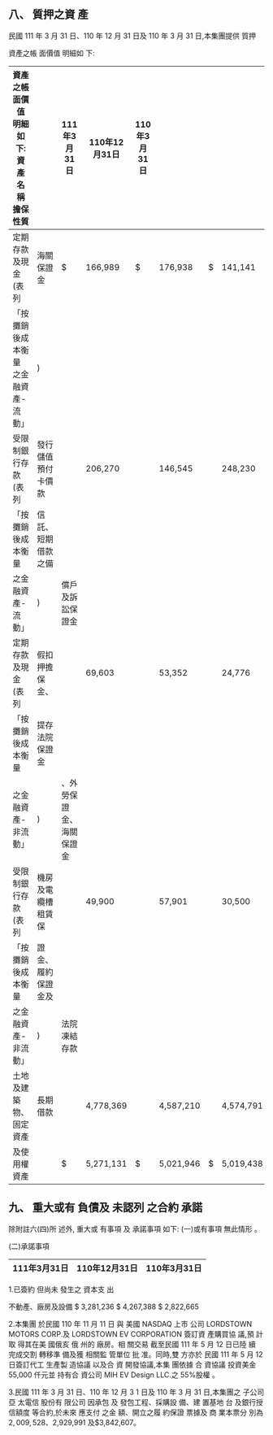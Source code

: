 
## 八、 質押之資 產

民國 111 年 3 月 31 日、110 年 12 月 31 日及 110 年 3 月 31 日,本集團提供 質押

資產之帳 面價值 明細如 下:

| 資產之帳 面價值 明細如 下: 資 產 名 稱 擔保性質   |                    | 111年3月31日              | 110年12月31日   | 110年3月31日   |           |    |           |
|----------------------------------------------------|--------------------|---------------------------|-----------------|----------------|-----------|----|-----------|
| 定期存款及現金(表列                                | 海關保證金         | $                         | 166,989         | $              | 176,938   | $  | 141,141   |
| 「按攤銷後成本衡量  之金融資產-流動」              | )                  |                           |                 |                |           |    |           |
| 受限制銀行存款(表列                                | 發行儲值預付卡價款 |                           | 206,270         |                | 146,545   |    | 248,230   |
| 「按攤銷後成本衡量                                 | 信託、短期借款之備 |                           |                 |                |           |    |           |
| 之金融資產-流動」                                  | )                  | 償戶及訴訟保證金          |                 |                |           |    |           |
| 定期存款及現金(表列                                | 假扣押擔保金、     |                           | 69,603          |                | 53,352    |    | 24,776    |
| 「按攤銷後成本衡量                                 | 提存法院保證金     |                           |                 |                |           |    |           |
| 之金融資產-非流動」                                | )                  | 、外勞保證金、 海關保證金 |                 |                |           |    |           |
| 受限制銀行存款(表列                                | 機房及電纜槽租賃保 |                           | 49,900          |                | 57,901    |    | 30,500    |
| 「按攤銷後成本衡量                                 | 證金、履約保證金及 |                           |                 |                |           |    |           |
| 之金融資產-非流動」                                | )                  | 法院凍結存款              |                 |                |           |    |           |
| 土地及建築物、固定資產                             | 長期借款           |                           | 4,778,369       |                | 4,587,210 |    | 4,574,791 |
| 及使用權資產                                       |                    | $                         | 5,271,131       | $              | 5,021,946 | $  | 5,019,438 |

## 九、 重大或有 負債及 未認列 之合約 承諾

除附註六(四)所 述外, 重大或 有事項 及 承諾事項 如下: (一)或有事項 無此情形 。

(二)承諾事項

| 111年3月31日   | 110年12月31日   | 110年3月31日   |
|----------------|-----------------|----------------|

1.已簽約 但尚未 發生之 資本支 出

不動產、廠房及設備 $ 3,281,236 $ 4,267,388 $ 2,822,665

2.本集團 於民國 110 年 11 月 11 日 與 美國 NASDAQ 上市 公司 LORDSTOWN 
MOTORS CORP.及 LORDSTOWN EV CORPORATION 簽訂資 產購買協 議,預 計取 得其在美 國俄亥 俄 州的 廠房。相 關交易 截至民國 111 年 5 月 12 日已陸 續 完成交割 轉移準 備及獲 相關監 管單位 批 准。同時,雙 方亦於 民國 111 年 5 月 12 日簽訂代工 生產製 造協議 以及合 資 開發協議,本集 團依據 合 資協議 投資美金 55,000 仟元並 持有合 資公司 MIH EV Design LLC.之 55%股權 。

3.民國 111 年 3 月 31 日、110 年 12 月 3 1 日及 110 年 3 月 31 日,本集團之 子公司亞 太電信 股份有 限公司 因承包 及 發包工程、採購設 備、建 置基地 台 及銀行授 信額度 等合約,於未來 應支付 之金 額、開立之履 約保證 票據及 商 業本票分 別為$2,009,528、$2,929,991 及$3,842,607。